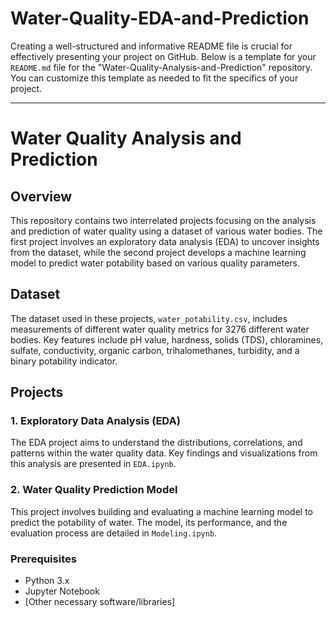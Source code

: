 # Water-Quality-EDA-and-Prediction
Creating a well-structured and informative README file is crucial for effectively presenting your project on GitHub. Below is a template for your `README.md` file for the "Water-Quality-Analysis-and-Prediction" repository. You can customize this template as needed to fit the specifics of your project.

---

# Water Quality Analysis and Prediction

## Overview
This repository contains two interrelated projects focusing on the analysis and prediction of water quality using a dataset of various water bodies. The first project involves an exploratory data analysis (EDA) to uncover insights from the dataset, while the second project develops a machine learning model to predict water potability based on various quality parameters.

## Dataset
The dataset used in these projects, `water_potability.csv`, includes measurements of different water quality metrics for 3276 different water bodies. Key features include pH value, hardness, solids (TDS), chloramines, sulfate, conductivity, organic carbon, trihalomethanes, turbidity, and a binary potability indicator.

## Projects

### 1. Exploratory Data Analysis (EDA)
The EDA project aims to understand the distributions, correlations, and patterns within the water quality data. Key findings and visualizations from this analysis are presented in `EDA.ipynb`.

### 2. Water Quality Prediction Model
This project involves building and evaluating a machine learning model to predict the potability of water. The model, its performance, and the evaluation process are detailed in `Modeling.ipynb`.

### Prerequisites
- Python 3.x
- Jupyter Notebook
- [Other necessary software/libraries]
